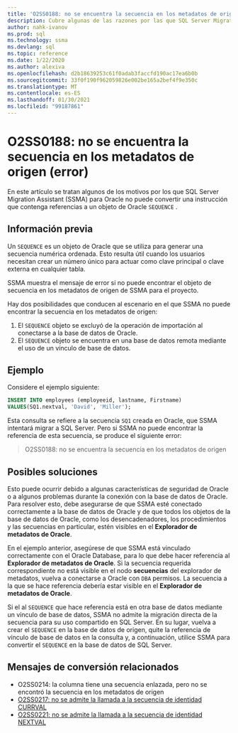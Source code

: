 ```yaml
---
title: 'O2SS0188: no se encuentra la secuencia en los metadatos de origen (error)'
description: Cubre algunas de las razones por las que SQL Server Migration Assistant (SSMA) para Oracle no puede convertir una instrucción que contenga referencias a un objeto de secuencia de Oracle.
author: nahk-ivanov
ms.prod: sql
ms.technology: ssma
ms.devlang: sql
ms.topic: reference
ms.date: 1/22/2020
ms.author: alexiva
ms.openlocfilehash: d2b18639253c61f0adab3faccfd190ac17ea6b0b
ms.sourcegitcommit: 33f0f190f962059826e002be165a2bef4f9e350c
ms.translationtype: MT
ms.contentlocale: es-ES
ms.lasthandoff: 01/30/2021
ms.locfileid: "99187861"
---
```

# <a name="o2ss0188-sequence-not-found-in-source-metadata-error"></a>O2SS0188: no se encuentra la secuencia en los metadatos de origen (error)

En este artículo se tratan algunos de los motivos por los que SQL Server Migration Assistant (SSMA) para Oracle no puede convertir una instrucción que contenga referencias a un objeto de Oracle `SEQUENCE` .

## <a name="background"></a>Información previa

Un `SEQUENCE` es un objeto de Oracle que se utiliza para generar una secuencia numérica ordenada. Esto resulta útil cuando los usuarios necesitan crear un número único para actuar como clave principal o clave externa en cualquier tabla.

SSMA muestra el mensaje de error si no puede encontrar el objeto de secuencia en los metadatos de origen de SSMA para el proyecto.

Hay dos posibilidades que conducen al escenario en el que SSMA no puede encontrar la secuencia en los metadatos de origen:

1. El `SEQUENCE` objeto se excluyó de la operación de importación al conectarse a la base de datos de Oracle.
2. El `SEQUENCE` objeto se encuentra en una base de datos remota mediante el uso de un vínculo de base de datos.

## <a name="example"></a>Ejemplo

Considere el ejemplo siguiente:

```sql
INSERT INTO employees (employeeid, lastname, Firstname)
VALUES(SQ1.nextval, 'David', 'Miller');
```

Esta consulta se refiere a la secuencia `SQ1` creada en Oracle, que SSMA intentará migrar a SQL Server. Pero si SSMA no puede encontrar la referencia de esta secuencia, se produce el siguiente error:

> O2SS0188: no se encuentra la secuencia en los metadatos de origen

## <a name="possible-remedies"></a>Posibles soluciones

Esto puede ocurrir debido a algunas características de seguridad de Oracle o a algunos problemas durante la conexión con la base de datos de Oracle. Para resolver esto, debe asegurarse de que SSMA esté conectado correctamente a la base de datos de Oracle y de que todos los objetos de la base de datos de Oracle, como los desencadenadores, los procedimientos y las secuencias en particular, estén visibles en el **Explorador de metadatos de Oracle**.

En el ejemplo anterior, asegúrese de que SSMA está vinculado correctamente con el Oracle Database, para lo que debe hacer referencia al **Explorador de metadatos de Oracle**. Si la secuencia requerida correspondiente no está visible en el nodo **secuencias** del explorador de metadatos, vuelva a conectarse a Oracle con `DBA` permisos. La secuencia a la que se hace referencia debería estar visible en el **Explorador de metadatos de Oracle**.

Si el al `SEQUENCE` que hace referencia está en otra base de datos mediante un vínculo de base de datos, SSMA no admite la migración directa de la secuencia para su uso compartido en SQL Server. En su lugar, vuelva a crear el `SEQUENCE` en la base de datos de origen, quite la referencia de vínculo de base de datos en la consulta y, a continuación, utilice SSMA para convertir el `SEQUENCE` en la base de datos de SQL Server.

## <a name="related-conversion-messages"></a>Mensajes de conversión relacionados

* O2SS0214: la columna tiene una secuencia enlazada, pero no se encontró la secuencia en los metadatos de origen
* [O2SS0217: no se admite la llamada a la secuencia de identidad CURRVAL](o2ss0217.md)
* [O2SS0221: no se admite la llamada a la secuencia de identidad NEXTVAL](o2ss0221.md)
